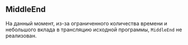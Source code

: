 ## MiddleEnd

На данный момент, из-за ограниченного количества времени и небольшого вклада в трансляцию исходной программы, `MiddleEnd` не реализован.